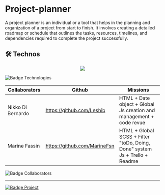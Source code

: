 # Project-planner

A project planner is an individual or a tool that helps in the planning and organization of a project from start to finish. It involves creating a detailed roadmap or schedule that outlines the tasks, resources, timelines, and dependencies required to complete the project successfully.

## 🛠 Technos

<p align="center">
  <a href="https://skillicons.dev">
    <img src="https://skillicons.dev/icons?i=js,html,css,sass,git" />
  </a>
</p>
<img src="https://img.shields.io/badge/Technos-HMTL5_/_SCSS_/_CSS3_/_JS_/_Git-green?style=for-the-badge&logo=appveyor" alt="Badge Technologies" style="margin-right:10px;">

| Collaborators        | Github                        | Missions                                     |
| -------------------- | ----------------------------- | -------------------------------------------- |
| Nikko Di Bernardo    | https://github.com/Leshib     | HTML + Date object + Global Js creation and management  + code revue|
| Marine Fassin        | https://github.com/MarineFsn  | HTML + Global SCSS + Filter "toDo, Doing, Done" system Js + Trello + Readme|


<img src="https://img.shields.io/badge/Collaborators-2-red?style=for-the-badge&logo=appveyor" alt="Badge Collaborators" style="margin-right:10px;">

<!-- Ajout de screen / lien pour visionner le site -->

---

<a href="https://becode.org"><img src="https://img.shields.io/badge/Project-BeCode-blue?style=for-the-badge&logo=appveyor" alt="Badge Project" style="margin-right:10px;">
</a>
